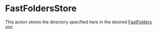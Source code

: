 # FastFoldersStore #
This action stores the directory specified here in the desired [FastFolders](docsGenericFastFolders.md) slot.